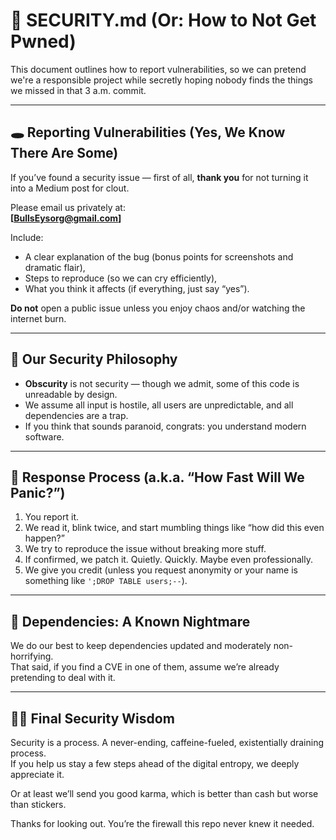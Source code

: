 # 🔐 SECURITY.md (Or: How to Not Get Pwned)

This document outlines how to report vulnerabilities, so we can pretend we're a responsible project while secretly hoping nobody finds the things we missed in that 3 a.m. commit.

---

## 🕳️ Reporting Vulnerabilities (Yes, We Know There Are Some)

If you’ve found a security issue — first of all, **thank you** for not turning it into a Medium post for clout.

Please email us privately at:  
**[BullsEysorg@gmail.com]**

Include:
- A clear explanation of the bug (bonus points for screenshots and dramatic flair),
- Steps to reproduce (so we can cry efficiently),
- What you think it affects (if everything, just say “yes”).

**Do not** open a public issue unless you enjoy chaos and/or watching the internet burn.

---

## 🧙 Our Security Philosophy

- **Obscurity** is not security — though we admit, some of this code is unreadable by design.
- We assume all input is hostile, all users are unpredictable, and all dependencies are a trap.
- If you think that sounds paranoid, congrats: you understand modern software.

---

## 🔄 Response Process (a.k.a. “How Fast Will We Panic?”)

1. You report it.
2. We read it, blink twice, and start mumbling things like “how did this even happen?”
3. We try to reproduce the issue without breaking more stuff.
4. If confirmed, we patch it. Quietly. Quickly. Maybe even professionally.
5. We give you credit (unless you request anonymity or your name is something like `';DROP TABLE users;--`).

---

## 🐍 Dependencies: A Known Nightmare

We do our best to keep dependencies updated and moderately non-horrifying.  
That said, if you find a CVE in one of them, assume we’re already pretending to deal with it.

---

## 🧘‍♂️ Final Security Wisdom

Security is a process. A never-ending, caffeine-fueled, existentially draining process.  
If you help us stay a few steps ahead of the digital entropy, we deeply appreciate it.

Or at least we’ll send you good karma, which is better than cash but worse than stickers.

Thanks for looking out. You’re the firewall this repo never knew it needed.
